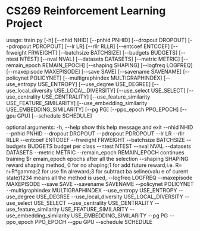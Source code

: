 # CS269 Reinforcement Learning Project
usage: train.py
       [-h]
       [--nhid NHID]
       [--pnhid PNHID]
       [--dropout DROPOUT]
       [--pdropout PDROPOUT]
       [--lr LR]
       [--rllr RLLR]
       [--entcoef ENTCOEF]
       [--frweight FRWEIGHT]
       [--batchsize BATCHSIZE]
       [--budgets BUDGETS]
       [--ntest NTEST]
       [--nval NVAL]
       [--datasets DATASETS]
       [--metric METRIC]
       [--remain_epoch REMAIN_EPOCH]
       [--shaping SHAPING]
       [--logfreq LOGFREQ]
       [--maxepisode MAXEPISODE]
       [--save SAVE]
       [--savename SAVENAME]
       [--policynet POLICYNET]
       [--multigraphindex MULTIGRAPHINDEX]
       [--use_entropy USE_ENTROPY]
       [--use_degree USE_DEGREE]
       [--use_local_diversity USE_LOCAL_DIVERSITY]
       [--use_select USE_SELECT]
       [--use_centrality USE_CENTRALITY]
       [--use_feature_similarity USE_FEATURE_SIMILARITY]
       [--use_embedding_similarity USE_EMBEDDING_SIMILARITY]
       [--pg PG]
       [--ppo_epoch PPO_EPOCH]
       [--gpu GPU]
       [--schedule SCHEDULE]

optional arguments:
  -h, --help
    show this
    help
    message and
    exit
  --nhid NHID
  --pnhid PNHID
  --dropout DROPOUT
  --pdropout PDROPOUT
  --lr LR
  --rllr RLLR
  --entcoef ENTCOEF
  --frweight FRWEIGHT
  --batchsize BATCHSIZE
  --budgets BUDGETS
    budget per
    class
  --ntest NTEST
  --nval NVAL
  --datasets DATASETS
  --metric METRIC
  --remain_epoch REMAIN_EPOCH
    continues
    training $r
    emain_epoch
    epochs
    after all
    the
    selection
  --shaping SHAPING
    reward
    shaping
    method, 0
    for no
    shaping;1
    for add
    future
    reward,i.e.
    R=
    r+R*gamma;2
    for use fin
    alreward;3
    for
    subtract ba
    seline(valu
    e of curent
    state)1234
    means all
    the method
    is used,
  --logfreq LOGFREQ
  --maxepisode MAXEPISODE
  --save SAVE
  --savename SAVENAME
  --policynet POLICYNET
  --multigraphindex MULTIGRAPHINDEX
  --use_entropy USE_ENTROPY
  --use_degree USE_DEGREE
  --use_local_diversity USE_LOCAL_DIVERSITY
  --use_select USE_SELECT
  --use_centrality USE_CENTRALITY
  --use_feature_similarity USE_FEATURE_SIMILARITY
  --use_embedding_similarity USE_EMBEDDING_SIMILARITY
  --pg PG
  --ppo_epoch PPO_EPOCH
  --gpu GPU
  --schedule SCHEDULE